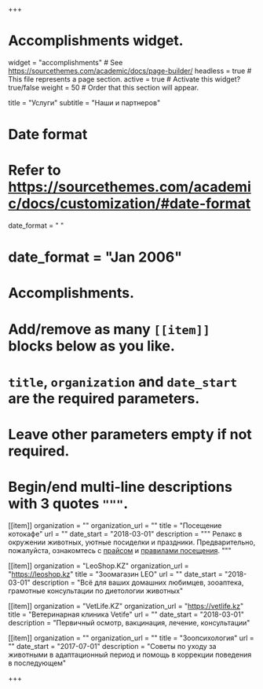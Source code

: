 +++
# Accomplishments widget.
widget = "accomplishments"  # See https://sourcethemes.com/academic/docs/page-builder/
headless = true  # This file represents a page section.
active = true  # Activate this widget? true/false
weight = 50  # Order that this section will appear.

title = "Услуги"
subtitle = "Наши и партнеров"

# Date format
#   Refer to https://sourcethemes.com/academic/docs/customization/#date-format
date_format = " "
# date_format = "Jan 2006"

# Accomplishments.
#   Add/remove as many `[[item]]` blocks below as you like.
#   `title`, `organization` and `date_start` are the required parameters.
#   Leave other parameters empty if not required.
#   Begin/end multi-line descriptions with 3 quotes `"""`.


[[item]]
  organization = ""
  organization_url = ""
  title = "Посещение котокафе"
  url = ""
  date_start = "2018-03-01"
  description = """
  Релакс в окружении животных, уютные посиделки и праздники. Предварительно, пожалуйста, ознакомтесь с [прайсом](price/) и [правилами посещения](terms/).
  """

[[item]]
  organization = "LeoShop.KZ"
  organization_url = "https://leoshop.kz"
  title = "Зоомагазин LEO"
  url = ""
  date_start = "2018-03-01"
  description = "Всё для ваших домашних любимцев, зооаптека, грамотные консультации по диетологии животных"

[[item]]
  organization = "VetLife.KZ"
  organization_url = "https://vetlife.kz"
  title = "Ветеринарная клиника Vetife"
  url = ""
  date_start = "2018-03-01"
  description = "Первичный осмотр, вакцинация, лечение, консультации"

[[item]]
  organization = ""
  organization_url = ""
  title = "Зоопсихология"
  url = ""
  date_start = "2017-07-01"
  description = "Советы по уходу за животными в адаптационный период и помощь в коррекции поведения в последующем"

+++

